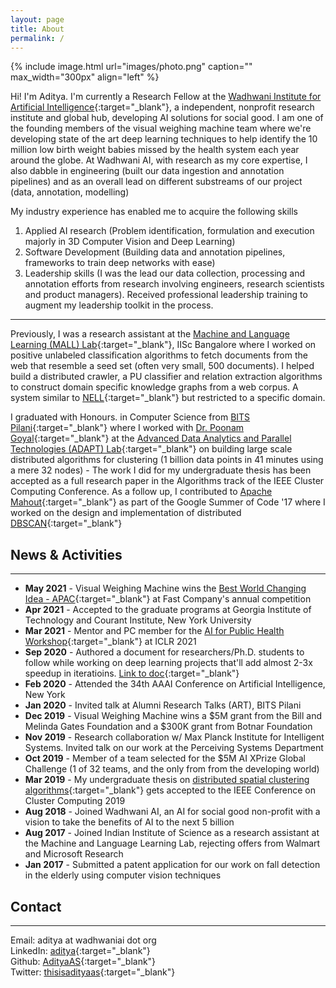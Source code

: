```yaml
---
layout: page
title: About
permalink: /
---
```


{% include image.html url="images/photo.png" caption="" max_width="300px" align="left" %}

Hi! I'm Aditya. I'm currently a Research Fellow at the [Wadhwani Institute for Artificial Intelligence](https://wadhwaniai.org){:target="_blank"}, a independent, nonprofit research institute and global hub, developing AI solutions for social good. I am one of the founding members of the visual weighing machine team where we're developing state of the art deep learning techniques to help identify the 10 million low birth weight babies missed by the health system each year around the globe. At Wadhwani AI, with research as my core expertise, I also dabble in engineering (built our data ingestion and annotation pipelines) and as an overall lead on different substreams of our project (data, annotation, modelling)

My industry experience has enabled me to acquire the following skills
1. Applied AI research (Problem identification, formulation and execution majorly in 3D Computer Vision and Deep Learning)
2. Software Development (Building data and annotation pipelines, frameworks to train deep networks with ease)
3. Leadership skills (I was the lead our data collection, processing and annotation efforts from research involving engineers, research scientists and product managers). Received professional leadership training to augment my leadership toolkit in the process.


---
Previously, I was a research assistant at the [Machine and Language Learning (MALL) Lab](http://malllabiisc.github.io/){:target="_blank"}, IISc Bangalore where I worked on positive unlabeled classification algorithms to fetch documents from the web that resemble a seed set (often very small, 500 documents). I helped build a distributed crawler, a PU classifier and relation extraction algorithms to construct domain specific knowledge graphs from a web corpus. A system similar to [NELL](http://rtw.ml.cmu.edu/rtw/){:target="_blank"} but restricted to a specific domain.


I graduated with Honours. in Computer Science from [BITS Pilani](http://www.bits-pilani.ac.in/){:target="_blank"} where I worked with [Dr. Poonam Goyal](http://www.bits-pilani.ac.in/pilani/poonam/profile){:target="_blank"} at the [Advanced Data Analytics and Parallel Technologies (ADAPT) Lab](http://www.bits-pilani.ac.in/pilani/computerscience/){:target="_blank"} on building large scale distributed algorithms for clustering (1 billion data points in 41 minutes using a mere 32 nodes) - The work I did for my undergraduate thesis has been accepted as a full research paper in the Algorithms track of the IEEE Cluster Computing Conference. As a follow up, I contributed to [Apache Mahout](http://mahout.apache.org/){:target="_blank"} as part of the Google Summer of Code '17 where I worked on the design and implementation of distributed [DBSCAN](https://www.aaai.org/Papers/KDD/1996/KDD96-037.pdf){:target="_blank"}


## News & Activities
---
- **May 2021** - Visual Weighing Machine wins the [Best World Changing Idea - APAC](https://www.fastcompany.com/90626533/this-ai-powered-tech-calculates-a-babys-weight-just-from-a-video){:target="_blank"} at Fast Company's annual competition
- **Apr 2021** - Accepted to the graduate programs at Georgia Institute of Technology and Courant Institute, New York University
- **Mar 2021** - Mentor and PC member for the [AI for Public Health Workshop](https://aiforpublichealth.github.io/){:target="_blank"} at ICLR 2021
- **Sep 2020** - Authored a document for researchers/Ph.D. students to follow while working on deep learning projects that'll add almost 2-3x speedup in iteratioins. [Link to doc](https://docs.google.com/document/d/1ckW0kn4_yxxRhxWeR-HS9JM-IoefzjB0op5Rz65rFnI/edit?usp=sharing){:target="_blank"}
- **Feb 2020** - Attended the 34th AAAI Conference on Artificial Intelligence, New York
- **Jan 2020** - Invited talk at Alumni Research Talks (ART), BITS Pilani
- **Dec 2019** - Visual Weighing Machine wins a $5M grant from the Bill and Melinda Gates Foundation and a $300K grant from Botnar Foundation
- **Nov 2019** - Research collaboration w/ Max Planck Institute for Intelligent Systems. Invited talk on our work at the Perceiving Systems Department
- **Oct 2019** - Member of a team selected for the $5M AI XPrize Global Challenge (1 of 32 teams, and the only from from the developing world)
- **Mar 2019** - My undergraduate thesis on [distributed spatial clustering algorithms](https://ieeexplore.ieee.org/document/8891020){:target="_blank"} gets accepted to the IEEE Conference on Cluster Computing 2019
- **Aug 2018** - Joined Wadhwani AI, an AI for social good non-profit with a vision to take the benefits of AI to the next 5 billion
- **Aug 2017** - Joined Indian Institute of Science as a research assistant at the Machine and Language Learning Lab, rejecting offers from Walmart and Microsoft Research
- **Jan 2017** - Submitted a patent application for our work on fall detection in the elderly using computer vision techniques

## Contact
---

Email: aditya at wadhwaniai dot org <br />
LinkedIn: [aditya](https://www.linkedin.com/in/asaditya/){:target="_blank"} <br />
Github: [AdityaAS](https://github.com/AdityaAS/){:target="_blank"} <br />
Twitter: [thisisadityaas](https://twitter.com/thisisadityaas){:target="_blank"}


